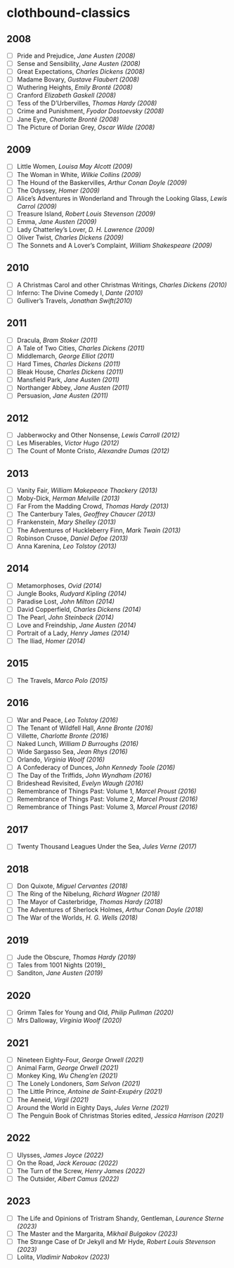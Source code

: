# clothbound-classics

## 2008
- [ ] Pride and Prejudice, _Jane Austen (2008)_
- [ ] Sense and Sensibility, _Jane Austen (2008)_
- [ ] Great Expectations, _Charles Dickens (2008)_
- [ ] Madame Bovary, _Gustave Flaubert (2008)_
- [ ] Wuthering Heights, _Emily Brontë (2008)_
- [ ] Cranford _Elizabeth Gaskell (2008)_
- [ ] Tess of the D’Urbervilles, _Thomas Hardy (2008)_
- [ ] Crime and Punishment, _Fyodor Dostoevsky (2008)_
- [ ] Jane Eyre, _Charlotte Brontë (2008)_
- [ ] The Picture of Dorian Grey, _Oscar Wilde (2008)_

## 2009
- [ ] Little Women, _Louisa May Alcott (2009)_
- [ ] The Woman in White, _Wilkie Collins (2009)_
- [ ] The Hound of the Baskervilles, _Arthur Conan Doyle (2009)_
- [ ] The Odyssey, _Homer (2009)_
- [ ] Alice’s Adventures in Wonderland and Through the Looking Glass, _Lewis Carrol (2009)_
- [ ] Treasure Island, _Robert Louis Stevenson (2009)_
- [ ] Emma, _Jane Austen (2009)_
- [ ] Lady Chatterley’s Lover, _D. H. Lawrence (2009)_
- [ ] Oliver Twist, _Charles Dickens (2009)_
- [ ] The Sonnets and A Lover’s Complaint, _William Shakespeare (2009)_

## 2010
- [ ] A Christmas Carol and other Christmas Writings, _Charles Dickens (2010)_
- [ ] Inferno: The Divine Comedy I, _Dante (2010)_
- [ ] Gulliver’s Travels, _Jonathan Swift(2010)_

## 2011
- [ ] Dracula, _Bram Stoker (2011)_
- [ ] A Tale of Two Cities, _Charles Dickens (2011)_
- [ ] Middlemarch, _George Elliot (2011)_
- [ ] Hard Times, _Charles Dickens (2011)_
- [ ] Bleak House, _Charles Dickens (2011)_
- [ ] Mansfield Park, _Jane Austen (2011)_
- [ ] Northanger Abbey, _Jane Austen (2011)_
- [ ] Persuasion, _Jane Austen (2011)_

## 2012 
- [ ] Jabberwocky and Other Nonsense, _Lewis Carroll (2012)_
- [ ] Les Miserables, _Victor Hugo (2012)_
- [ ] The Count of Monte Cristo, _Alexandre Dumas (2012)_

## 2013
- [ ] Vanity Fair, _William Makepeace Thackery (2013)_
- [ ] Moby-Dick, _Herman Melville (2013)_
- [ ] Far From the Madding Crowd, _Thomas Hardy (2013)_
- [ ] The Canterbury Tales, _Geoffrey Chaucer (2013)_
- [ ] Frankenstein, _Mary Shelley (2013)_
- [ ] The Adventures of Huckleberry Finn, _Mark Twain (2013)_
- [ ] Robinson Crusoe, _Daniel Defoe (2013)_
- [ ] Anna Karenina, _Leo Tolstoy (2013)_

## 2014
- [ ] Metamorphoses, _Ovid (2014)_
- [ ] Jungle Books, _Rudyard Kipling (2014)_
- [ ] Paradise Lost, _John Milton (2014)_
- [ ] David Copperfield, _Charles Dickens (2014)_
- [ ] The Pearl, _John Steinbeck (2014)_
- [ ] Love and Freindship, _Jane Austen (2014)_
- [ ] Portrait of a Lady, _Henry James (2014)_
- [ ] The Iliad, _Homer (2014)_

## 2015
- [ ] The Travels, _Marco Polo (2015)_

## 2016
- [ ] War and Peace, _Leo Tolstoy (2016)_
- [ ] The Tenant of Wildfell Hall, _Anne Bronte (2016)_
- [ ] Villette, _Charlotte Bronte (2016)_
- [ ] Naked Lunch, _William D Burroughs (2016)_
- [ ] Wide Sargasso Sea, _Jean Rhys (2016)_
- [ ] Orlando, _Virginia Woolf (2016)_
- [ ] A Confederacy of Dunces, _John Kennedy Toole (2016)_
- [ ] The Day of the Triffids, _John Wyndham (2016)_
- [ ] Brideshead Revisited, _Evelyn Waugh (2016)_
- [ ] Remembrance of Things Past: Volume 1, _Marcel Proust (2016)_
- [ ] Remembrance of Things Past: Volume 2, _Marcel Proust (2016)_
- [ ] Remembrance of Things Past: Volume 3, _Marcel Proust (2016)_

## 2017
- [ ] Twenty Thousand Leagues Under the Sea, _Jules Verne (2017)_

## 2018
- [ ] Don Quixote, _Miguel Cervantes (2018)_
- [ ] The Ring of the Nibelung, _Richard Wagner (2018)_
- [ ] The Mayor of Casterbridge, _Thomas Hardy (2018)_
- [ ] The Adventures of Sherlock Holmes, _Arthur Conan Doyle (2018)_
- [ ] The War of the Worlds, _H. G. Wells (2018)_

## 2019
- [ ] Jude the Obscure, _Thomas Hardy (2019)_
- [ ] Tales from 1001 Nights (2019)_
- [ ] Sanditon, _Jane Austen (2019)_

## 2020
- [ ] Grimm Tales for Young and Old, _Philip Pullman (2020)_
- [ ] Mrs Dalloway, _Virginia Woolf (2020)_

## 2021
- [ ] Nineteen Eighty-Four, _George Orwell (2021)_
- [ ] Animal Farm, _George Orwell (2021)_
- [ ] Monkey King, _Wu Cheng’en (2021)_
- [ ] The Lonely Londoners, _Sam Selvon (2021)_
- [ ] The Little Prince, _Antoine de Saint-Exupéry (2021)_
- [ ] The Aeneid, _Virgil (2021)_
- [ ] Around the World in Eighty Days, _Jules Verne (2021)_
- [ ] The Penguin Book of Christmas Stories edited, _Jessica Harrison (2021)_

## 2022
- [ ] Ulysses, _James Joyce (2022)_
- [ ] On the Road, _Jack Kerouac (2022)_
- [ ] The Turn of the Screw, _Henry James (2022)_
- [ ] The Outsider, _Albert Camus (2022)_

## 2023
- [ ] The Life and Opinions of Tristram Shandy, Gentleman, _Laurence Sterne (2023)_
- [ ] The Master and the Margarita, _Mikhail Bulgakov (2023)_
- [ ] The Strange Case of Dr Jekyll and Mr Hyde, _Robert Louis Stevenson (2023)_
- [ ] Lolita, _Vladimir Nabokov (2023)_
